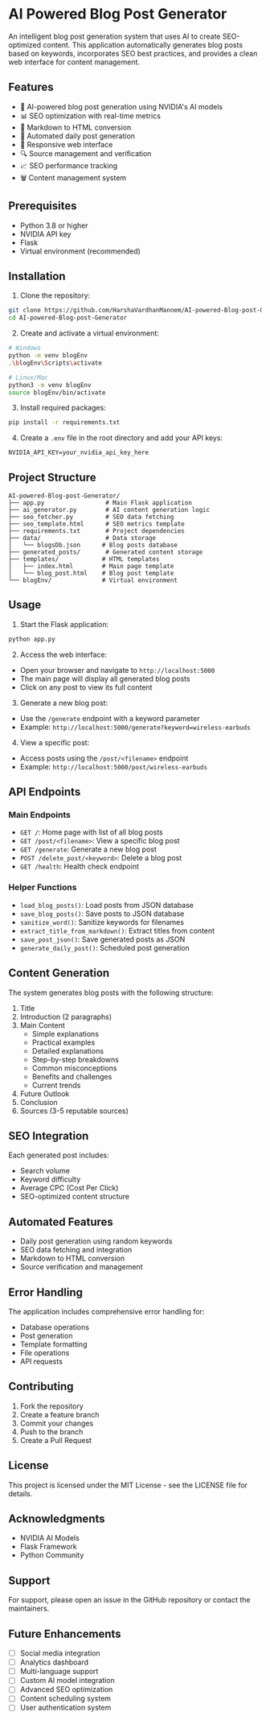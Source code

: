 # AI Powered Blog Post Generator

An intelligent blog post generation system that uses AI to create SEO-optimized content. This application automatically generates blog posts based on keywords, incorporates SEO best practices, and provides a clean web interface for content management.

## Features

- 🤖 AI-powered blog post generation using NVIDIA's AI models
- 📊 SEO optimization with real-time metrics
- 📝 Markdown to HTML conversion
- 🔄 Automated daily post generation
- 📱 Responsive web interface
- 🔍 Source management and verification
- 📈 SEO performance tracking
- 🗑️ Content management system

## Prerequisites

- Python 3.8 or higher
- NVIDIA API key
- Flask
- Virtual environment (recommended)

## Installation

1. Clone the repository:
```bash
git clone https://github.com/HarshaVardhanMannem/AI-powered-Blog-post-Generator.git
cd AI-powered-Blog-post-Generator
```

2. Create and activate a virtual environment:
```bash
# Windows
python -m venv blogEnv
.\blogEnv\Scripts\activate

# Linux/Mac
python3 -m venv blogEnv
source blogEnv/bin/activate
```

3. Install required packages:
```bash
pip install -r requirements.txt
```

4. Create a `.env` file in the root directory and add your API keys:
```env
NVIDIA_API_KEY=your_nvidia_api_key_here
```

## Project Structure

```
AI-powered-Blog-post-Generator/
├── app.py                 # Main Flask application
├── ai_generator.py        # AI content generation logic
├── seo_fetcher.py         # SEO data fetching
├── seo_template.html      # SEO metrics template
├── requirements.txt       # Project dependencies
├── data/                  # Data storage
│   └── blogsDb.json      # Blog posts database
├── generated_posts/       # Generated content storage
├── templates/            # HTML templates
│   ├── index.html        # Main page template
│   └── blog_post.html    # Blog post template
└── blogEnv/              # Virtual environment
```

## Usage

1. Start the Flask application:
```bash
python app.py
```

2. Access the web interface:
- Open your browser and navigate to `http://localhost:5000`
- The main page will display all generated blog posts
- Click on any post to view its full content

3. Generate a new blog post:
- Use the `/generate` endpoint with a keyword parameter
- Example: `http://localhost:5000/generate?keyword=wireless-earbuds`

4. View a specific post:
- Access posts using the `/post/<filename>` endpoint
- Example: `http://localhost:5000/post/wireless-earbuds`

## API Endpoints

### Main Endpoints

- `GET /`: Home page with list of all blog posts
- `GET /post/<filename>`: View a specific blog post
- `GET /generate`: Generate a new blog post
- `POST /delete_post/<keyword>`: Delete a blog post
- `GET /health`: Health check endpoint

### Helper Functions

- `load_blog_posts()`: Load posts from JSON database
- `save_blog_posts()`: Save posts to JSON database
- `sanitize_word()`: Sanitize keywords for filenames
- `extract_title_from_markdown()`: Extract titles from content
- `save_post_json()`: Save generated posts as JSON
- `generate_daily_post()`: Scheduled post generation

## Content Generation

The system generates blog posts with the following structure:

1. Title
2. Introduction (2 paragraphs)
3. Main Content
   - Simple explanations
   - Practical examples
   - Detailed explanations
   - Step-by-step breakdowns
   - Common misconceptions
   - Benefits and challenges
   - Current trends
4. Future Outlook
5. Conclusion
6. Sources (3-5 reputable sources)

## SEO Integration

Each generated post includes:
- Search volume
- Keyword difficulty
- Average CPC (Cost Per Click)
- SEO-optimized content structure

## Automated Features

- Daily post generation using random keywords
- SEO data fetching and integration
- Markdown to HTML conversion
- Source verification and management

## Error Handling

The application includes comprehensive error handling for:
- Database operations
- Post generation
- Template formatting
- File operations
- API requests

## Contributing

1. Fork the repository
2. Create a feature branch
3. Commit your changes
4. Push to the branch
5. Create a Pull Request

## License

This project is licensed under the MIT License - see the LICENSE file for details.

## Acknowledgments

- NVIDIA AI Models
- Flask Framework
- Python Community

## Support

For support, please open an issue in the GitHub repository or contact the maintainers.

## Future Enhancements

- [ ] Social media integration
- [ ] Analytics dashboard
- [ ] Multi-language support
- [ ] Custom AI model integration
- [ ] Advanced SEO optimization
- [ ] Content scheduling system
- [ ] User authentication system 